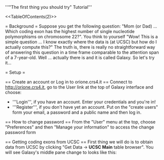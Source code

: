 '''"The first thing you should try" Tutorial'''

<<TableOfContents(2)>>

= Background =
Suppose you get the following question: "Mom (or Dad) ... Which coding exon has the highest number of single nucleotide polymorphisms on chromosome 22?".  You think to yourself "Wow! This is a simple question ... I know exactly where the data is (at UCSC) but how do I actually compute this?" The truth is, there is really no straightforward way of answering this question in a time frame comparable to the attention span of a 7-year-old. Well ... actually there is and it is called Galaxy. So let's try it...

= Setup =

== Create an account or Log in to orione.crs4.it ==
Connect to http://orione.crs4.it, go to the User link at the top of Galaxy interface and choose:
 * '''Login''', if you have an account. Enter your credentials and you're in!
 * '''Register''', if you don't have yet an account. Put on the "create users" form your email, a password and a public name and then log in.

== How to change password ==
From the "User" menu at the top, choose "Preferences" and then "Manage your information" to access the change password form

== Getting coding exons from UCSC ==
First thing we will do is to obtain data from UCSC by clicking "Get Data -> __UCSC Main__ table browser". You will see Galaxy's middle pane change to looks like this:
